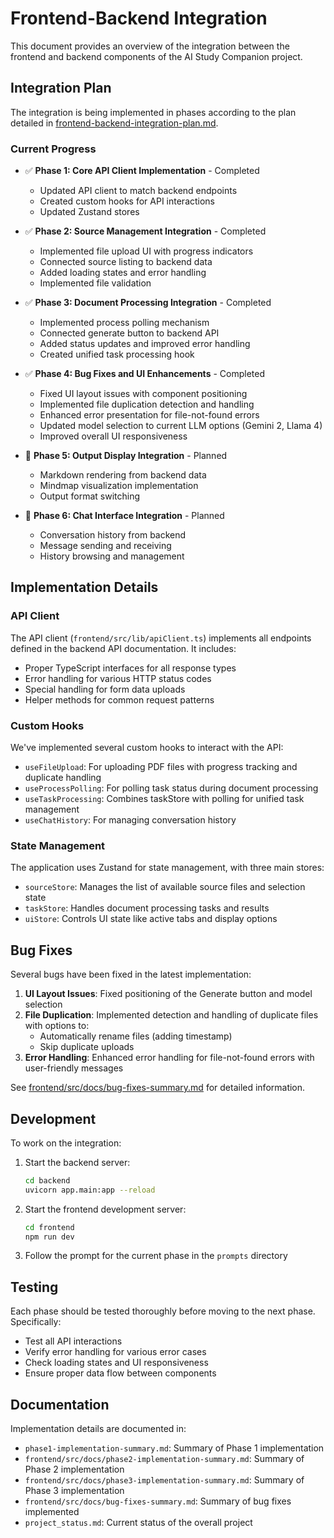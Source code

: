 # Frontend-Backend Integration

This document provides an overview of the integration between the frontend and backend components of the AI Study Companion project.

## Integration Plan

The integration is being implemented in phases according to the plan detailed in [frontend-backend-integration-plan.md](./frontend-backend-integration-plan.md).

### Current Progress

- ✅ **Phase 1: Core API Client Implementation** - Completed
  - Updated API client to match backend endpoints
  - Created custom hooks for API interactions
  - Updated Zustand stores

- ✅ **Phase 2: Source Management Integration** - Completed
  - Implemented file upload UI with progress indicators
  - Connected source listing to backend data
  - Added loading states and error handling
  - Implemented file validation

- ✅ **Phase 3: Document Processing Integration** - Completed
  - Implemented process polling mechanism 
  - Connected generate button to backend API
  - Added status updates and improved error handling
  - Created unified task processing hook

- ✅ **Phase 4: Bug Fixes and UI Enhancements** - Completed
  - Fixed UI layout issues with component positioning
  - Implemented file duplication detection and handling
  - Enhanced error presentation for file-not-found errors
  - Updated model selection to current LLM options (Gemini 2, Llama 4)
  - Improved overall UI responsiveness

- 📅 **Phase 5: Output Display Integration** - Planned
  - Markdown rendering from backend data
  - Mindmap visualization implementation
  - Output format switching

- 📅 **Phase 6: Chat Interface Integration** - Planned
  - Conversation history from backend
  - Message sending and receiving
  - History browsing and management

## Implementation Details

### API Client

The API client (`frontend/src/lib/apiClient.ts`) implements all endpoints defined in the backend API documentation. It includes:

- Proper TypeScript interfaces for all response types
- Error handling for various HTTP status codes
- Special handling for form data uploads
- Helper methods for common request patterns

### Custom Hooks

We've implemented several custom hooks to interact with the API:

- `useFileUpload`: For uploading PDF files with progress tracking and duplicate handling
- `useProcessPolling`: For polling task status during document processing
- `useTaskProcessing`: Combines taskStore with polling for unified task management
- `useChatHistory`: For managing conversation history

### State Management

The application uses Zustand for state management, with three main stores:

- `sourceStore`: Manages the list of available source files and selection state
- `taskStore`: Handles document processing tasks and results
- `uiStore`: Controls UI state like active tabs and display options

## Bug Fixes

Several bugs have been fixed in the latest implementation:

1. **UI Layout Issues**: Fixed positioning of the Generate button and model selection
2. **File Duplication**: Implemented detection and handling of duplicate files with options to:
   - Automatically rename files (adding timestamp)
   - Skip duplicate uploads
3. **Error Handling**: Enhanced error handling for file-not-found errors with user-friendly messages

See [frontend/src/docs/bug-fixes-summary.md](./frontend/src/docs/bug-fixes-summary.md) for detailed information.

## Development

To work on the integration:

1. Start the backend server:
   ```bash
   cd backend
   uvicorn app.main:app --reload
   ```

2. Start the frontend development server:
   ```bash
   cd frontend
   npm run dev
   ```

3. Follow the prompt for the current phase in the `prompts` directory

## Testing

Each phase should be tested thoroughly before moving to the next phase. Specifically:

- Test all API interactions
- Verify error handling for various error cases
- Check loading states and UI responsiveness
- Ensure proper data flow between components

## Documentation

Implementation details are documented in:

- `phase1-implementation-summary.md`: Summary of Phase 1 implementation
- `frontend/src/docs/phase2-implementation-summary.md`: Summary of Phase 2 implementation
- `frontend/src/docs/phase3-implementation-summary.md`: Summary of Phase 3 implementation
- `frontend/src/docs/bug-fixes-summary.md`: Summary of bug fixes implemented
- `project_status.md`: Current status of the overall project 